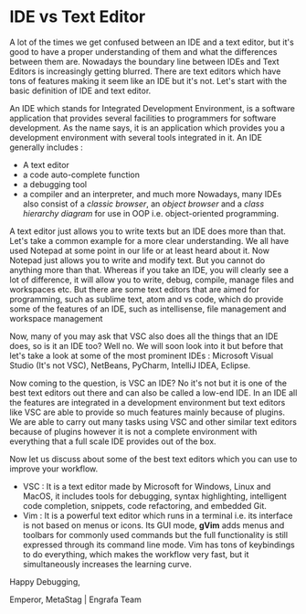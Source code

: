 # IDE vs Text Editor 
A lot of the times we get confused between an IDE and a text editor, but it's good to have a proper understanding of them and what the differences between them are. Nowadays the boundary line between IDEs and Text Editors is increasingly getting blurred. There are text editors which have tons of features making it seem like an IDE but it's not. Let's start with the basic definition of IDE and text editor.

An IDE which stands for Integrated Development Environment, is a software application that provides several facilities to programmers for software development. As the name says, it is an application which provides you a development environment with several tools integrated in it.
An IDE generally includes :
- A text editor
- a code auto-complete function
- a debugging tool
- a compiler and an interpreter, and much more
Nowadays, many IDEs also consist of a *classic browser*, an *object browser* and a *class hierarchy diagram* for use in OOP i.e. object-oriented programming.

A text editor just allows you to write texts but an IDE does more than that. Let's take a common example for a more clear understanding. We all have used Notepad at some point in our life or at least heard about it. Now Notepad just allows you to write and modify text. But you cannot do anything more than that. Whereas if you take an IDE, you will clearly see a lot of difference, it will allow you to write, debug, compile, manage files and workspaces etc. But there are some text editors that are aimed for programming, such as sublime text, atom and vs code, which do provide some of the features of an IDE, such as intellisense, file management and workspace management

Now, many of you may ask that VSC also does all the things that an IDE does, so is it an IDE too? Well no. We will soon look into it but before that let's take a look at some of the most prominent IDEs : Microsoft Visual Studio (It's not VSC), NetBeans, PyCharm, IntelliJ IDEA, Eclipse. 

Now coming to the question, is VSC an IDE? 
No it's not but it is one of the best text editors out there and can also be called a low-end IDE. In an IDE all the features are integrated in a development environment but text editors like VSC are able to provide so much features mainly because of plugins. We are able to carry out many tasks using VSC and other similar text editors because of plugins however it is not a complete environment with everything that a full scale IDE provides out of the box.

Now let us discuss about some of the best text editors which you can use to improve your workflow. 
- VSC : It is a text editor made by Microsoft for Windows, Linux and MacOS, it includes tools for debugging, syntax highlighting, intelligent code completion, snippets, code refactoring, and embedded Git.
- Vim : It is a powerful text editor which runs in a terminal i.e. its interface is not based on menus or icons. Its GUI mode, **gVim** adds menus and toolbars for commonly used commands but the full functionality is still expressed through its command line mode. Vim has tons of keybindings to do everything, which makes the workflow very fast, but it simultaneously increases the learning curve.

Happy Debugging,

Emperor, MetaStag | Engrafa Team
